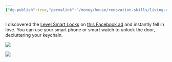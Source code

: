```yaml
---
{"dg-publish":true,"permalink":"/money/house/renovation-skills/living-room/smart-locks/","tags":["oakmore"],"created":"May 08, 2023, 11:02 AM"}
---
```



I discovered the [Level Smart Locks](https://level.co/products/bolt) on [this Facebook ad](https://www.facebook.com/reel/700375651790094) and instantly fell in love. You can use your smart phone or smart watch to unlock the door, decluttering your keychain.

![](https://www.homekitauthority.com/wp-content/uploads/2021/02/Yale-Linus-Review-HomeKit-smart-lock.jpg)

![](https://mobileimages.lowes.com/productimages/aaef2dbe-fa63-4087-bb8f-0437d240ac91/62799736.jpg?size=pdhism)